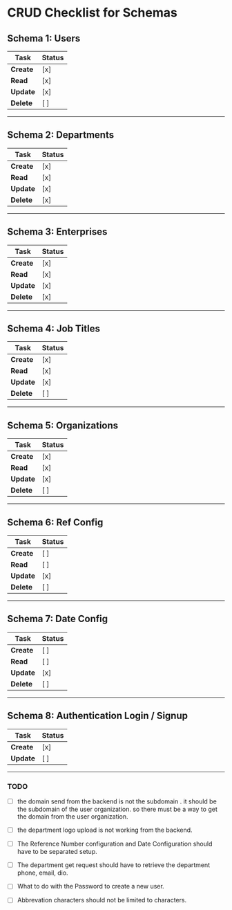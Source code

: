 # CRUD Checklist for Schemas

## Schema 1: Users

| Task       | Status |
| ---------- | ------ |
| **Create** | [x]    |
| **Read**   | [x]    |
| **Update** | [x]    |
| **Delete** | [ ]    |

---

## Schema 2: Departments

| Task       | Status |
| ---------- | ------ |
| **Create** | [x]    |
| **Read**   | [x]    |
| **Update** | [x]    |
| **Delete** | [x]    |

---

## Schema 3: Enterprises

| Task       | Status |
| ---------- | ------ |
| **Create** | [x]    |
| **Read**   | [x]    |
| **Update** | [x]    |
| **Delete** | [x]    |

---

## Schema 4: Job Titles

| Task       | Status |
| ---------- | ------ |
| **Create** | [x]    |
| **Read**   | [x]    |
| **Update** | [x]    |
| **Delete** | [ ]    |

---

## Schema 5: Organizations

| Task       | Status |
| ---------- | ------ |
| **Create** | [x]    |
| **Read**   | [x]    |
| **Update** | [x]    |
| **Delete** | [ ]    |

---

## Schema 6: Ref Config

| Task       | Status |
| ---------- | ------ |
| **Create** | [ ]    |
| **Read**   | [ ]    |
| **Update** | [x]    |
| **Delete** | [ ]    |

---

## Schema 7: Date Config

| Task       | Status |
| ---------- | ------ |
| **Create** | [ ]    |
| **Read**   | [ ]    |
| **Update** | [x]    |
| **Delete** | [ ]    |

---

## Schema 8: Authentication Login / Signup

| Task       | Status |
| ---------- | ------ |
| **Create** | [x]    |
| **Update** | [ ]    |

---

### TODO

- [ ] the domain send from the backend is not the subdomain . it should be the subdomain of the user organization. so there must be a way to get the domain from the user organization.

- [ ] the department logo upload is not working from the backend.
- [ ] The Reference Number configuration and Date Configuration should have to be separated setup.
- [ ] The department get request should have to retrieve the department phone, email, dio.
- [ ] What to do with the Password to create a new user.
- [ ] Abbrevation characters should not be limited to characters.
